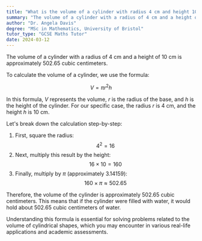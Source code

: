 ```yaml
---
title: "What is the volume of a cylinder with radius 4 cm and height 10 cm?"
summary: "The volume of a cylinder with a radius of 4 cm and a height of 10 cm is calculated to be 502.65 cubic centimeters."
author: "Dr. Angela Davis"
degree: "MSc in Mathematics, University of Bristol"
tutor_type: "GCSE Maths Tutor"
date: 2024-03-12
---
```


The volume of a cylinder with a radius of $4$ cm and a height of $10$ cm is approximately $502.65$ cubic centimeters.

To calculate the volume of a cylinder, we use the formula:

$$
V = \pi r^2 h
$$

In this formula, $V$ represents the volume, $r$ is the radius of the base, and $h$ is the height of the cylinder. For our specific case, the radius $r$ is $4$ cm, and the height $h$ is $10$ cm.

Let's break down the calculation step-by-step:

1. First, square the radius: 
   $$ 
   4^2 = 16 
   $$ 
2. Next, multiply this result by the height: 
   $$ 
   16 \times 10 = 160 
   $$ 
3. Finally, multiply by $\pi$ (approximately $3.14159$): 
   $$ 
   160 \times \pi \approx 502.65 
   $$ 

Therefore, the volume of the cylinder is approximately $502.65$ cubic centimeters. This means that if the cylinder were filled with water, it would hold about $502.65$ cubic centimeters of water. 

Understanding this formula is essential for solving problems related to the volume of cylindrical shapes, which you may encounter in various real-life applications and academic assessments.
    